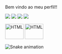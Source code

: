 Bem vindo ao meu perfil!!
<div> 

  <a href="https://instagram.com/gabriel.caetanoa" target="_blank"><img src="https://img.shields.io/badge/-Instagram-%23E4405F?style=for-the-badge&logo=instagram&logoColor=white" target="_blank"></a>
 <a href="https://discord.com/channels/821364094878613524/822446282593271820" target="_blank"><img src="https://img.shields.io/badge/Discord-7289DA?style=for-the-badge&logo=discord&logoColor=white" target="_blank"></a> 
  <a href = "mailto:g.caetanoraujo@gmail.com"><img src="https://img.shields.io/badge/-Gmail-%23333?style=for-the-badge&logo=gmail&logoColor=white" target="_blank"></a>
  <a href="https://www.linkedin.com/in/gabriel-caetano-20b130136/" target="_blank"><img src="https://img.shields.io/badge/-LinkedIn-%230077B5?style=for-the-badge&logo=linkedin&logoColor=white" target="_blank"></a> <br>
  
 <img alig="right" alt="HTML" height="50px" width="60px" src="https://cdn.jsdelivr.net/gh/devicons/devicon/icons/html5/html5-original.svg"/>
 <img alig="right" alt="HTML" height="50px" width="60px" src="https://cdn.jsdelivr.net/gh/devicons/devicon/icons/css3/css3-original.svg" />

 
  ![Snake animation](https://github.com/devemdobro/devemdobro/blob/output/github-contribution-grid-snake.svg)
</div>
